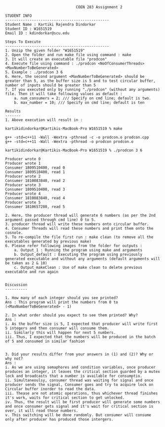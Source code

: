                                     COEN 283 Assignment 2

    STUDENT INFO 
    -----------------------------------------------
    Student Name : Kartiki Rajendra Dindorkar
    Student ID : W1651519
    Email ID : kdindorkar@scu.edu

    Steps To Execute
    -----------------------------------------------
    1. Unzip the given folder "W1651519"
    2. Open the folder and run make file using command : make
    3. It will create an executable file "prodcon"
    4. Execute file using command : ./prodcon <NoOfConsumerThreads> <MaxNumberToBeGenerated>
    5. Example : ./prodcon 3 6
    6. Here, the second argument <MaxNumberToBeGenerated> should be greater than 5, as the buffer size is 5 and to test circular buffer, number of inputs should be greater than 5
    7. If you executed only by running "./prodcon" (without any arguments) file. Then it will take following values as default :
        a. num_consumers = 2; /// Specify on cmd line; default is two. 
        b. max_number = 10; /// Specify on cmd line; default is ten
   
    Results
    -------
    1. Above execution will result in :

    kartikidindorkar@Kartikis-MacBook-Pro W1651519 % make

    g++ -std=c++11 -Wall -Wextra -pthread -c -o prodcon.o prodcon.cpp
    g++ -std=c++11 -Wall -Wextra -pthread -o prodcon prodcon.o

    kartikidindorkar@Kartikis-MacBook-Pro W1651519 % ./prodcon 3 6

    Producer wrote 0
    Producer wrote 1
    Consumer 1809510400, read 0
    Consumer 1809510400, read 1
    Producer wrote 2
    Consumer 1810083840, read 2
    Producer wrote 3
    Consumer 1809510400, read 3
    Producer wrote 4
    Consumer 1810083840, read 4
    Producer wrote 5
    Consumer 1810657280, read 5

    2. Here, the producer thread will generate 6 numbers (as per the 2nd argument passed through cmd line) 0 to 5.
    3. producer thread will write these numbers onto circular buffer.
    4. Consumer Threads will read these numbers and print them onto the cosnole.
    5. To re-compile the file first run : make clean (to remove all the executables generated by previous make)
    6. Please refer following images from the folder for outputs :
        a. Output_1 : Running the program using make and arguments
        b. Output_default : Executing the program using previously generated executable and without any arguments (default arguments will be taken as 2 & 10)
        c. Output_makeClean : Use of make clean to delete previous executable and run again


    Discussion
    ----------

    1. How many of each integer should you see printed?
    Ans : This program will print the numbers from 0 to (<MaxNumberToBeGenerated> - 1)

    2. In what order should you expect to see them printed? Why?
    Ans : 
    i. As the buffer size is 5, I expected that producer will write first 5 integers and then consumer will consume them.
    ii. Similarly this will happen for next 5 numbers.
    iii. Thus, I expected that the numbers will be produced in the batch of 5 and consumed in similar fashion


    3. Did your results differ from your answers in (1) and (2)? Why or why not?
    Ans :
    i. As we are using semaphores and condition variables, once producer produces an integer, it leaves the critical section guarded by a mutex lock and broadcasts that a number is available for consumptio.
    ii. Simultaneoulsy, consumer thread was waiting for signal and once producer sends the signal, Consumer goes and try to acquire lock on Circular buffer inorder to read the data.
    iii. Thease are not atomic operations, thus whichever thread finishes it's work, waits for critical section to get unlocked.
    iv. Thus, the result will be first producer will generate some numbers and once consumer gets signal and it's wait for critical section is over, it will read those numbers.
    v. This switching will be done randomly. But consumer will consume only after producer has produced those intergers.


